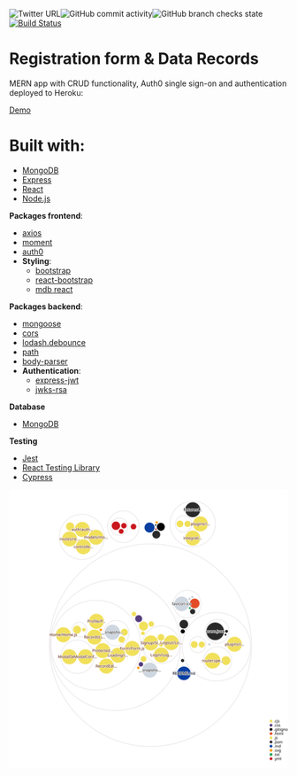 ![Twitter URL](https://img.shields.io/twitter/url?style=social&url=https%3A%2F%2Ftwitter.com%2FVladBurlutsky)![GitHub commit activity](https://img.shields.io/github/commit-activity/m/nezlobnaya/registration_form?style=plastic)![GitHub branch checks state](https://img.shields.io/github/checks-status/nezlobnaya/registration_form/main)[![Build Status](https://app.travis-ci.com/nezlobnaya/registration_form.svg?branch=main)](https://app.travis-ci.com/nezlobnaya/registration_form)

# Registration form & Data Records

MERN app with CRUD functionality, Auth0 single sign-on and authentication deployed to Heroku:

[Demo](https://reggg-form.herokuapp.com/)

# <b>Built with</b>:
- [MongoDB](https://www.mongodb.com/)
- [Express](https://expressjs.com/)
- [React](https://reactjs.org)
- [Node.js](https://nodejs.org)


<b>Packages frontend</b>:
- [axios](https://www.npmjs.com/package/axios)
- [moment](https://www.npmjs.com/package/moment)
- [auth0](https://github.com/auth0/auth0-react)
- <b>Styling</b>:
  - [bootstrap](https://www.npmjs.com/package/bootstrap)
  - [react-bootstrap]( https://react-bootstrap.github.io/)
  - [mdb react]( https://mdbootstrap.com/docs/react/)
  
  
 
<b>Packages backend</b>:
- [mongoose](https://www.npmjs.com/package/mongoose)
- [cors](https://www.npmjs.com/package/cors)
- [lodash.debounce](https://www.npmjs.com/package/lodash.debounce)
- [path](https://www.npmjs.com/package/path)
- [body-parser](https://www.npmjs.com/package/body-parser)
- <b>Authentication</b>:
  - [express-jwt](https://github.com/auth0/express-jwt)
  - [jwks-rsa](https://github.com/auth0/node-jwks-rsa)

<b>Database</b>
- [MongoDB](https://www.mongodb.com/)

<b>Testing</b>
- [Jest](https://jestjs.io/)
- [React Testing Library](https://testing-library.com/docs/react-testing-library/intro/)
- [Cypress](https://cypress.io/)

![Visualization of the codebase](./diagram.svg)
